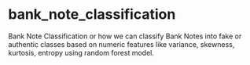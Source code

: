 # bank_note_classification

Bank Note Classification or how we can classify Bank Notes into fake or authentic classes based on numeric features like variance, skewness, kurtosis, entropy using random forest model.
